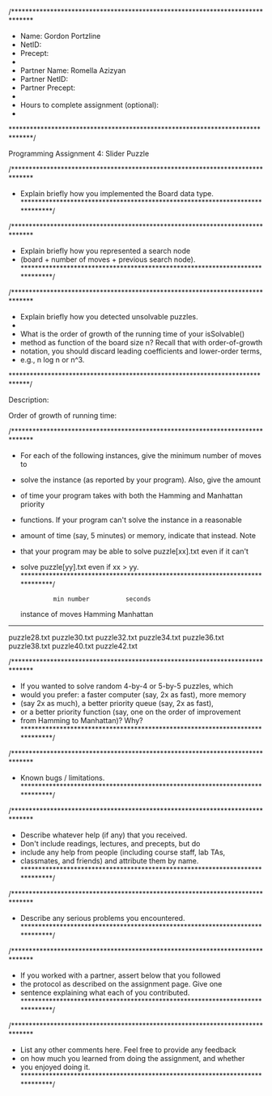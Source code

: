 /******************************************************************************
 *  Name:  Gordon Portzline
 *  NetID:    
 *  Precept:  
 *
 *  Partner Name:  Romella Azizyan
 *  Partner NetID:      
 *  Partner Precept:    
 *
 *  Hours to complete assignment (optional):
 *
 ******************************************************************************/

Programming Assignment 4: Slider Puzzle


/******************************************************************************
 *  Explain briefly how you implemented the Board data type.
 *****************************************************************************/




/******************************************************************************
 *  Explain briefly how you represented a search node
 *  (board + number of moves + previous search node).
 *****************************************************************************/







/******************************************************************************
 *  Explain briefly how you detected unsolvable puzzles.
 *
 *  What is the order of growth of the running time of your isSolvable()
 *  method as function of the board size n? Recall that with order-of-growth
 *  notation, you should discard leading coefficients and lower-order terms,
 *  e.g., n log n or n^3.

 *****************************************************************************/

Description:



Order of growth of running time:



/******************************************************************************
 *  For each of the following instances, give the minimum number of moves to
 *  solve the instance (as reported by your program). Also, give the amount
 *  of time your program takes with both the Hamming and Manhattan priority
 *  functions. If your program can't solve the instance in a reasonable
 *  amount of time (say, 5 minutes) or memory, indicate that instead. Note
 *  that your program may be able to solve puzzle[xx].txt even if it can't
 *  solve puzzle[yy].txt even if xx > yy.
 *****************************************************************************/


                 min number          seconds
     instance     of moves     Hamming     Manhattan
   ------------  ----------   ----------   ----------
   puzzle28.txt 
   puzzle30.txt 
   puzzle32.txt 
   puzzle34.txt 
   puzzle36.txt 
   puzzle38.txt 
   puzzle40.txt 
   puzzle42.txt 



/******************************************************************************
 *  If you wanted to solve random 4-by-4 or 5-by-5 puzzles, which
 *  would you prefer: a faster computer (say, 2x as fast), more memory
 *  (say 2x as much), a better priority queue (say, 2x as fast),
 *  or a better priority function (say, one on the order of improvement
 *  from Hamming to Manhattan)? Why?
 *****************************************************************************/






/******************************************************************************
 *  Known bugs / limitations.
 *****************************************************************************/



/******************************************************************************
 *  Describe whatever help (if any) that you received.
 *  Don't include readings, lectures, and precepts, but do
 *  include any help from people (including course staff, lab TAs,
 *  classmates, and friends) and attribute them by name.
 *****************************************************************************/





/******************************************************************************
 *  Describe any serious problems you encountered.                    
 *****************************************************************************/



/******************************************************************************
 *  If you worked with a partner, assert below that you followed
 *  the protocol as described on the assignment page. Give one
 *  sentence explaining what each of you contributed.
 *****************************************************************************/







/******************************************************************************
 *  List any other comments here. Feel free to provide any feedback   
 *  on how much you learned from doing the assignment, and whether    
 *  you enjoyed doing it.                                             
 *****************************************************************************/
